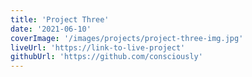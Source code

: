 ```yaml
---
title: 'Project Three'
date: '2021-06-10'
coverImage: '/images/projects/project-three-img.jpg'
liveUrl: 'https://link-to-live-project'
githubUrl: 'https://github.com/consciously'
---
```

